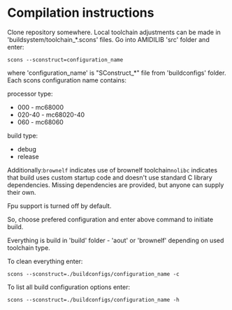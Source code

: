 # Compilation instructions

Clone repository somewhere. Local toolchain adjustments can be made in 'buildsystem/toolchain\_\*.scons' files. Go into AMIDILIB 'src' folder and enter:

```
scons --sconstruct=configuration_name 
```

where 'configuration\_name' is "SConstruct\_\*" file from 'buildconfigs' folder. Each scons configuration name contains:

processor type:

* 000 - mc68000
* 020-40 - mc68020-40
* 060 - mc68060

build type:

* debug
* release

Additionally:`brownelf` indicates use of brownelf toolchain`nolibc` indicates that build uses custom startup code and doesn't use standard C library dependencies. Missing dependencies are provided, but anyone can supply their own.

Fpu support is turned off by default.

So, choose prefered configuration and enter above command to initiate build.

Everything is build in 'build' folder - 'aout' or 'brownelf' depending on used toolchain type.

To clean everything enter:

```
scons --sconstruct=./buildconfigs/configuration_name -c 
```

To list all build configuration options enter:

```
scons --sconstruct=./buildconfigs/configuration_name -h 
```
